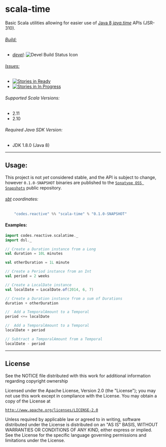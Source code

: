 scala-time
==========

Basic Scala utilities allowing for easier use of [Java 8][1] *[java.time][2]* APIs (JSR-310).

###### [Build:][11]
  - [*devel*][7]: ![Devel Build Status Icon][3]

###### [Issues:][8]
  - [![Stories in Ready][10]][8]
  - [![Stories in In Progress][9]][8]

###### Supported Scala Versions:
- 2.11
- 2.10

###### Required Java SDK Version:
- JDK 1.8.0 (Java 8)

__________________________________

Usage:
-----
This project is not *yet* considered stable, and the API is subject to change, however `0.1.0-SNAPSHOT` binaries are
published to the [`Sonatype OSS Snapshots`][5] public repository.

###### [sbt][6] coordinates:

```scala
    "codes.reactive" %% "scala-time" % "0.1.0-SNAPSHOT"
```

#### Examples:
```scala
import codes.reactive.scalatime._
import dsl._

// Create a Duration instance from a Long
val duration = 10L minutes

val otherDuration = 1L minute

// Create a Period instance from an Int
val period = 2 weeks

// Create a LocalDate instance
val localDate = LocalDate.of(2014, 6, 7)

// Create a Duration instance from a sum of Durations
duration + otherDuration

//  Add a TemporalAmount to a Temporal
period <+= localDate

//  Add a TemporalAmount to a Temporal
localDate + period

// Subtract a TemporalAmount from a Temporal
localDate - period
```


__________________________________


License
-------
See the NOTICE file distributed with this work for additional
information regarding copyright ownership

Licensed under the Apache License, Version 2.0 (the "License");
you may not use this work except in compliance with the License.
You may obtain a copy of the License at

 [`http://www.apache.org/licenses/LICENSE-2.0`][4]

Unless required by applicable law or agreed to in writing, software
distributed under the License is distributed on an "AS IS" BASIS,
WITHOUT WARRANTIES OR CONDITIONS OF ANY KIND, either express or implied.
See the License for the specific language governing permissions and
limitations under the License.


[1]: http://www.oracle.com/technetwork/java/javase/overview/java8-2100321.html
[2]: http://docs.oracle.com/javase/8/docs/api/java/time/package-summary.html
[3]: https://reactive.codes/ci/app/rest/builds/buildType(id:ScalaTime_Devel),branch:devel/statusIcon
[4]: http://www.apache.org/licenses/LICENSE-2.0
[5]: https://oss.sonatype.org/content/repositories/snapshots
[6]: http://scala-sbt.org
[7]: https://reactive.codes/ci/viewLog.html?buildTypeId=ScalaTime_Devel&buildId=lastFinished&buildBranch=devel
[8]: https://waffle.io/reactivecodes/scala-time
[9]: https://badge.waffle.io/reactivecodes/scala-time.png?label=in%20progress&title=In%20Progress
[10]: https://badge.waffle.io/reactivecodes/scala-time.png?label=ready&title=Ready
[11]: https://reactive.codes/ci/project.html?projectId=ScalaTime&tab=projectOverview

